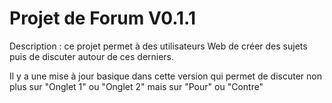 <h1>Projet de Forum V0.1.1</h1>

Description : ce projet permet à des utilisateurs Web de créer des sujets puis de discuter autour de ces derniers.

Il y a une mise à jour basique dans cette version qui permet de discuter non plus sur "Onglet 1" ou "Onglet 2" mais sur "Pour" ou "Contre" 